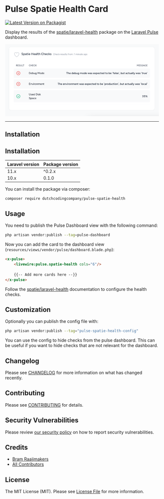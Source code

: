# Pulse Spatie Health Card

[![Latest Version on Packagist](https://img.shields.io/packagist/v/dutchcodingcompany/pulse-spatie-health.svg?style=flat-square)](https://packagist.org/packages/dutchcodingcompany/pulse-spatie-health)

Display the results of the [spatie/laravel-health](https://spatie.be/docs/laravel-health/v1/introduction) package on the [Laravel Pulse](https://pulse.laravel.com/) dashboard.

![example-screenshot.png](docs-assets%2Fscreenshots%2Fexample-screenshot.png)

---
## Installation

## Installation

| Laravel version | Package version |
|-----------------|-----------------|
| 11.x            | ^0.2.x          |
| 10.x            | 0.1.0           |          

You can install the package via composer:

```bash
composer require dutchcodingcompany/pulse-spatie-health
```

## Usage

You need to publish the Pulse Dashboard view with the following command:

```bash
php artisan vendor:publish --tag=pulse-dashboard
```

Now you can add the card to the dashboard view (`resources/views/vendor/pulse/dashboard.blade.php`):

```html
<x-pulse>
    <livewire:pulse.spatie-health cols="6"/>

    {{-- Add more cards here --}}
</x-pulse>
```

Follow the [spatie/laravel-health](https://spatie.be/docs/laravel-health/v1/installation-setup) documentation to configure the health checks.

## Customization

Optionally you can publish the config file with:

```bash
php artisan vendor:publish --tag="pulse-spatie-health-config"
```

You can use the config to hide checks from the pulse dashboard. This can be useful if you want to hide checks that are not relevant for the dashboard.

## Changelog

Please see [CHANGELOG](CHANGELOG.md) for more information on what has changed recently.

## Contributing

Please see [CONTRIBUTING](https://github.com/spatie/.github/blob/main/CONTRIBUTING.md) for details.

## Security Vulnerabilities

Please review [our security policy](../../security/policy) on how to report security vulnerabilities.

## Credits

- [Bram Raaijmakers](https://github.com/bramr94)
- [All Contributors](../../contributors)

## License

The MIT License (MIT). Please see [License File](LICENSE.md) for more information.
